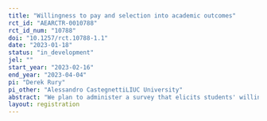 ```yaml
---
title: "Willingness to pay and selection into academic outcomes"
rct_id: "AEARCTR-0010788"
rct_id_num: "10788"
doi: "10.1257/rct.10788-1.1"
date: "2023-01-18"
status: "in_development"
jel: ""
start_year: "2023-02-16"
end_year: "2023-04-04"
pi: "Derek Rury"
pi_other: "Alessandro CastegnettiLIUC University"
abstract: "We plan to administer a survey that elicits students' willingness to pay to learn their performance rank on a midterm. We plan to do this in a large microeconomics course. We then plan to randomly assign students to two conditions; one will receive access to a practice final exam and; another will receive access to the same exam but will be informed they will receive a message indicating where they ranked on the practice final."
layout: registration
---
```


